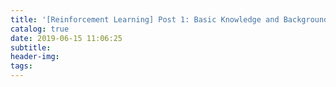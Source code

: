 ```yaml
---
title: '[Reinforcement Learning] Post 1: Basic Knowledge and Background'
catalog: true
date: 2019-06-15 11:06:25
subtitle:
header-img:
tags:
---
```

